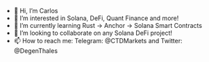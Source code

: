 - 👋 Hi, I’m Carlos
- 👀 I’m interested in Solana, DeFi, Quant Finance and more!
- 🌱 I’m currently learning Rust -> Anchor -> Solana Smart Contracts
- 🤝 I’m looking to collaborate on any Solana DeFi project!
- 📫 How to reach me: Telegram: @CTDMarkets and Twitter: @DegenThales

<!---
cinojosa0705/cinojosa0705 is a ✨ special ✨ repository because its `README.md` (this file) appears on your GitHub profile.
You can click the Preview link to take a look at your changes.
--->
